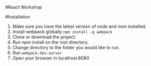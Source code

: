 #React Workshop

#Installation

1. Make sure you have the latest version of node and nom installed.
2. Install webpack globally `npm install -g webpack`
3. Clone or download the project.
4. Run npm install on the root directory.
5. Change directory to the folder you would like to run.
6. Run `webpack-dev-server`
7. Open your browser in localhost:8080